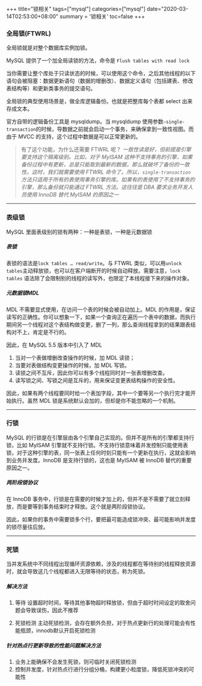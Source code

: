 +++
title="锁相关"
tags=["mysql"]
categories=["mysql"]
date="2020-03-14T02:53:00+08:00"
summary = '锁相关'
toc=false
+++

### 全局锁(FTWRL)

全局锁就是对整个数据库实例加锁。

MySQL 提供了一个加全局读锁的方法，命令是 `Flush tables with read lock`

当你需要让整个库处于只读状态的时候，可以使用这个命令，之后其他线程的以下语句会被阻塞：数据更新语句（数据的增删改）、数据定义语句（包括建表、修改表结构等）和更新类事务的提交语句。

全局锁的典型使用场景是，做全库逻辑备份。也就是把整库每个表都 select 出来存成文本。

官方自带的逻辑备份工具是 mysqldump。当 mysqldump 使用参数`–single-transaction`的时候，导数据之前就会启动一个事务，来确保拿到一致性视图。而由于 MVCC 的支持，这个过程中数据是可以正常更新的。

> 有了这个功能，为什么还需要 FTWRL 呢？ *一致性读是好，但前提是引擎要支持这个隔离级别。比如，对于 MyISAM 这种不支持事务的引擎，如果备份过程中有更新，总是只能取到最新的数据，那么就破坏了备份的一致性。这时，我们就需要使用 FTWRL 命令了。所以，`single-transaction`方法只适用于所有的表使用事务引擎的库。如果有的表使用了不支持事务的引擎，那么备份就只能通过 FTWRL 方法。这往往是 DBA 要求业务开发人员使用 InnoDB 替代 MyISAM 的原因之一*

---

### 表级锁

MySQL 里面表级别的锁有两种：一种是表锁，一种是元数据锁

##### 表锁

表锁的语法是`lock tables … read/write`。与 FTWRL 类似，可以用`unlock tables`主动释放锁，也可以在客户端断开的时候自动释放。需要注意，`lock tables` 语法除了会限制别的线程的读写外，也限定了本线程接下来的操作对象。

##### 元数据锁MDL

MDL 不需要显式使用，在访问一个表的时候会被自动加上。MDL 的作用是，保证读写的正确性。你可以想象一下，如果一个查询正在遍历一个表中的数据，而执行期间另一个线程对这个表结构做变更，删了一列，那么查询线程拿到的结果跟表结构对不上，肯定是不行的。

因此，在 MySQL 5.5 版本中引入了 MDL

1.	当对一个表做增删改查操作的时候，加 MDL 读锁；
2.	当要对表做结构变更操作的时候，加 MDL 写锁。
3.	读锁之间不互斥，因此你可以有多个线程同时对一张表增删改查。
4.	读写锁之间、写锁之间是互斥的，用来保证变更表结构操作的安全性。

因此，如果有两个线程要同时给一个表加字段，其中一个要等另一个执行完才能开始执行。虽然 MDL 锁是系统默认会加的，但却是你不能忽略的一个机制。

---

### 行锁

MySQL 的行锁是在引擎层由各个引擎自己实现的。但并不是所有的引擎都支持行锁，比如 MyISAM 引擎就不支持行锁。不支持行锁意味着并发控制只能使用表锁，对于这种引擎的表，同一张表上任何时刻只能有一个更新在执行，这就会影响到业务并发度。InnoDB 是支持行锁的，这也是 MyISAM 被 InnoDB 替代的重要原因之一。

##### 两阶段锁协议

在 InnoDB 事务中，行锁是在需要的时候才加上的，但并不是不需要了就立刻释放，而是要等到事务结束时才释放。这个就是两阶段锁协议。

因此，如果你的事务中需要锁多个行，要把最可能造成锁冲突、最可能影响并发度的锁尽量往后放。

---

### 死锁

当并发系统中不同线程出现循环资源依赖，涉及的线程都在等待别的线程释放资源时，就会导致这几个线程都进入无限等待的状态，称为死锁。

##### 解决方法

1.	等待 设置超时时间，等待其他事物超时释放锁，但由于超时时间设定的取舍问题会导致误伤，因此不推荐

2.	死锁检测 主动死锁检测，会存在额外负担，对于热点更新行的处理可能会有性能瓶颈，innodb默认开启死锁检测

##### 针对热点行更新导致的性能问题解决方法

1.	业务上能确保不会发生死锁，则可临时关闭死锁检测
2.	控制并发度，针对热点行进行分组分桶，构建更小粒度锁，降低死锁冲突的可能性

